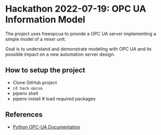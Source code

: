 # Hackathon 2022-07-19: OPC UA Information Model

The project uses freeopcua to provide a OPC UA server implementing a simple model of a mixer unit.

Goal is to understand and demonstrate modeling with OPC UA and its possible impact on a new automation server design.

## How to setup the project

- Clone GitHub project
- `cd hack-opcua`
- pipenv shell
- pipenv install  # load required packages


## References
- [Python OPC-UA Documentation](https://python-opcua.readthedocs.io/en/latest/)

